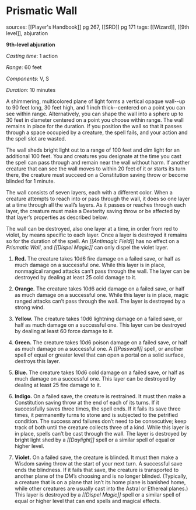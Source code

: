 # Prismatic Wall
sources: [[Player's Handbook]] pg 267, [[SRD]] pg 171
tags: [[Wizard]], [[9th level]], abjuration

**9th-level abjuration**

*Casting time*: 1 action

*Range*: 60 feet

*Components*: V, S

*Duration*: 10 minutes

A shimmering, multicolored plane of light forms a vertical opaque wall--up to 90 feet long, 30 feet high, and 1 inch thick--centered on a point you can see within range. Alternatively, you can shape the wall into a sphere up to 30 feet in diameter centered on a point you choose within range. The wall remains in place for the duration. If you position the wall so that it passes through a space occupied by a creature, the spell fails, and your action and the spell slot are wasted.

The wall sheds bright light out to a range of 100 feet and dim light for an additional 100 feet. You and creatures you designate at the time you cast the spell can pass through and remain near the wall without harm. If another creature that can see the wall moves to within 20 feet of it or starts its turn there, the creature must succeed on a Constitution saving throw or become blinded for 1 minute.

The wall consists of seven layers, each with a different color. When a creature attempts to reach into or pass through the wall, it does so one layer at a time through all the wall’s layers. As it passes or reaches through each layer, the creature must make a Dexterity saving throw or be affected by that layer’s properties as described below.

The wall can be destroyed, also one layer at a time, in order from red to violet, by means specific to each layer. Once a layer is destroyed it remains so for the duration of the spell. An *[[Antimagic Field]]* has no effect on a *Prismatic Wall*, and *[[Dispel Magic]]* can only dispel the violet layer. 

1. **Red.** The creature takes 10d6 fire damage on a failed save, or half as much damage on a successful one. While this layer is in place, nonmagical ranged attacks can’t pass through the wall. The layer can be destroyed by dealing at least 25 cold damage to it.

2. **Orange.** The creature takes 10d6 acid damage on a failed save, or half as much damage on a successful one. While this layer is in place, magic ranged attacks can’t pass through the wall. The layer is destroyed by a strong wind.

3. **Yellow.** The creature takes 10d6 lightning damage on a failed save, or half as much damage on a successful one. This layer can be destroyed by dealing at least 60 force damage to it.

4. **Green.** The creature takes 10d6 poison damage on a failed save, or half as much damage on a successful one. A *[[Passwall]]* spell, or another spell of equal or greater level that can open a portal on a solid surface, destroys this layer.

5. **Blue.** The creature takes 10d6 cold damage on a failed save, or half as much damage on a successful one. This layer can be destroyed by dealing at least 25 fire damage to it.

6. **Indigo.** On a failed save, the creature is restrained. It must then make a Constitution saving throw at the end of each of its turns. If it successfully saves three times, the spell ends. If it fails its save three times, it permanently turns to stone and is subjected to the petrified condition. The success and failures don’t need to be consecutive; keep track of both until the creature collects three of a kind. While this layer is in place, spells can’t be cast through the wall. The layer is destroyed by bright light shed by a *[[Daylight]]* spell or a similar spell of equal or higher level.

7. **Violet.** On a failed save, the creature is blinded. It must then make a Wisdom saving throw at the start of your next turn. A successful save ends the blindness. If it fails that save, the creature is transported to another plane of the DM’s choosing and is no longer blinded. (Typically, a creature that is on a plane that isn’t its home plane is banished home, while other creatures are usually cast into the Astral or Ethereal planes.) This layer is destroyed by a *[[Dispel Magic]]* spell or a similar spell of equal or higher level that can end spells and magical effects.
